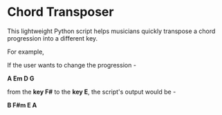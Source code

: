 # Chord Transposer
This lightweight Python script helps musicians quickly transpose a chord progression into a different key.

For example, 


If the user wants to change the progression - 

**A Em D G**

from the **key F#** to the **key E**, the script's output would be -

**B F#m E A**
